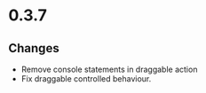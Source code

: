 # 0.3.7

## Changes

- Remove console statements in draggable action
- Fix draggable controlled behaviour.

